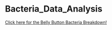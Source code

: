 # Bacteria_Data_Analysis


[Click here for the Belly Button Bacteria Breakdown!](https://cyber-wolfe.github.io/Body_Bacteria_Analysis/)

